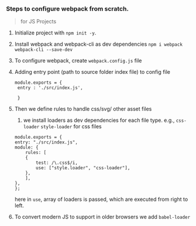 ### Steps to configure webpack from scratch.

> for JS Projects

1. Initialize project with `npm init -y`.
2. Install webpack and webpack-cli as dev dependencies 
   `npm i webpack webpack-cli --save-dev`
3. To configure webpack, create `webpack.config.js` file
4. Adding entry point (path to source folder index file) to config file
   ```
   module.exports = {
    entry : './src/index.js',
    
    }
    ``` 
5. Then we define rules to handle css/svg/ other asset files
   1. we install loaders as dev dependencies for each file type.  e.g., `css-loader` `style-loader` for css files
    ```
    module.exports = {
    entry: "./src/index.js",
    module: {
        rules: [
        {
            test: /\.css$/i,
            use: ["style.loader", "css-loader"],
        },
        ],
    },
    };
    ``` 
    here in `use`, array of loaders is passed, which are executed from  right to left.

6. To convert modern JS to support in older browsers we add `babel-loader`